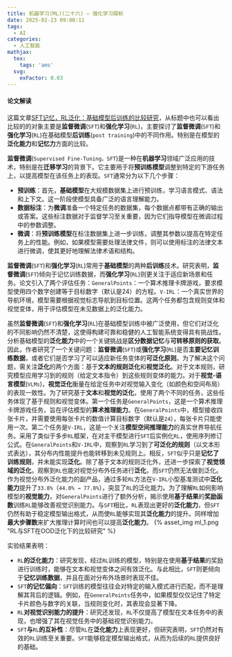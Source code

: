 ```yaml
---
title: 机器学习(ML)(二十六) — 强化学习探析
date: 2025-02-23 09:00:11
tags:
  - AI
categories:
  - 人工智能
mathjax:
  tex:
    tags: 'ams'
  svg:
    exFactor: 0.03
---
```


#### 论文解读

这篇文章[SFT记忆，RL泛化：基础模型后训练的比较研究](https://arxiv.org/pdf/2501.17161)，从标题中也可以看出比较的的对象主要是**监督微调**(`SFT`)和**强化学习**(`RL`)，主要探讨了**监督微调**(`SFT`)和**强化学习**(`RL`)在基础模型**后训练**(`post training`)中的不同作用。特别是在模型的**泛化能力**和**记忆力**方面的比较。
<!-- more -->

**监督微调**(`Supervised Fine-Tuning，SFT`)是一种在**机器学习**领域广泛应用的技术，特别是在**迁移学习**的背景下。它主要用于将**预训练模型**调整到特定的下游任务上，以提高模型在该任务上的表现。`SFT`通常分为以下几个步骤：
- **预训练**：首先，**基础模型**在大规模数据集上进行预训练，学习语言模式、语法和上下文。这一阶段使模型具备广泛的语言理解能力。
- **数据标注**：为**微调**准备一个特定任务的数据集，每个数据点都带有正确的输出或答案。这些标注数据对于监督学习至关重要，因为它们指导模型在微调过程中的参数调整。
- **微调**：将**预训练模型**在标注数据集上进一步训练，调整其参数以提高在特定任务上的性能。例如，如果模型需要处理法律文件，则可以使用标注的法律文本进行微调，使其更好地理解法律术语和结构。

**监督微调**(`SFT`)和**强化学习**(`RL`)常用于**基础模型**的两种**后训练**技术。研究表明，**监督微调**(`SFT`)倾向于记忆训练数据，而**强化学习**(`RL`)则更关注于适应新场景和任务。论文引入了两个评估任务：`GeneralPoints`：一个算术推理卡牌游戏，要求模型使用四个数字创建等于目标数字（默认是24）的方程。`V-IRL`：一个真实世界的导航环境，模型需要根据视觉标志导航到目标位置。这两个任务都包含规则变体和视觉变体，用于评估模型在未见数据上的泛化能力。

虽然**监督微调**(`SFT`)和**强化学习**(`RL`)在基础模型训练中被广泛使用，但它们对泛化的不同影响仍然不清楚，这使得构建可靠和稳健的人工智能系统变得具有挑战性。分析基础模型的**泛化能力**中的一个关键挑战是**区分数据记忆**与**可转移原则的获取**。因此，作者研究了一个关键问题：**监督微调**(`SFT`)或**强化学习**(`RL`)是否**主要记忆训练数据**，或者它们是否学习了可以适应新任务变体的**可泛化原则**。为了解决这个问题，需关注**泛化**的两个方面：基于**文本的规则泛化**和**视觉泛化**。对于文本规则，研究模型应用学习到的规则（给定文本指令）到这些规则变体的能力。对于**视觉-语言模型**(`VLMs`)，**视觉泛化**衡量在给定任务中对视觉输入变化（如颜色和空间布局）的表现一致性。为了研究基于**文本**和**视觉的泛化**，使用了两个不同的任务，这些任务体现了基于规则和视觉变体。第一个任务是`GeneralPoints`，这是一个算术推理卡牌游戏任务，旨在评估模型的**算术推理能力**。在`GeneralPoints`中，模型接收四张卡片，并需要使用每张卡片的数值计算目标数字（默认是`24`），每张卡片只能使用一次。第二个任务是`V-IRL`，这是一个关注**模型空间推理能力**的真实世界导航任务。采用了类似于多步`RL`框架，在对主干模型进行`SFT`后实例化`RL`，使用序列修订公式。在`GeneralPoints`和`V-IRL`中，观察到`RL`学习到了**可泛化的规则**（以文本形式表达），其分布内性能提升也能转移到未见规则上。相反，`SFT`似乎只是**记忆了训练规则**，并未能实现**泛化**。除了基于文本的规则泛化外，还进一步探索了**视觉领域的泛化**，观察到`RL`也能对视觉分布外任务进行**泛化**，而`SFT`仍然无法做到泛化。作为视觉分布外泛化能力的副产品，通过多轮`RL`方法在`V-IRL`小型基准测试中**泛化能力**提升了`33.8%`（`44.0% → 77.8%`），突显了`RL`的泛化能力。为了理解`RL`如何影响模型的**视觉能力**，对`GeneralPoints`进行了额外分析，揭示使用**基于结果**的**奖励函数**训练`RL`能够改善视觉识别能力。与`SFT`相比，`RL`表现出更好的**泛化能力**，但`SFT`仍然有助于稳定模型输出格式，从而使`RL`能够实现其**泛化能力**的提升。同样增加**最大步骤数**来扩大推理计算时间也可以提高**泛化能力**。
{% asset_img ml_1.png "RL与SFT在OOD泛化下的比较研究" %}

实验结果表明：
- `RL`**的泛化能力**：研究发现，经过`RL`训练的模型，特别是在使用**基于结果**的奖励进行训练时，能够在文本和视觉变体之间有效泛化。与此相比，`SFT`则更倾向于**记忆训练数据**，并且在面对分布外场景时表现不佳。
- `SFT`**的记忆偏向**：`SFT`训练的模型往往会对特定的输入模式进行匹配，而不是理解其背后的逻辑。例如，在`GeneralPoints`任务中，如果模型仅仅记住了特定卡片颜色与数字的关联，当规则变化时，其表现会显著下降。
- `RL`**对视觉识别能力的提升**：研究还发现，`RL`不仅提高了模型在文本任务中的表现，也增强了其在视觉任务中的基础视觉识别能力。
- `SFT`**与**`RL`**的互补性**：尽管`RL`在**泛化能力**上表现更好，但研究表明，`SFT`仍然对有效的`RL`训练至关重要。`SFT`能够稳定模型输出格式，从而为后续的`RL`提供良好的基础。

